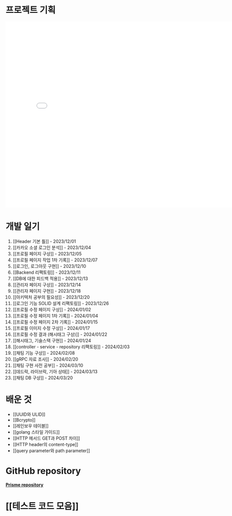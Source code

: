 # 프로젝트 기획

<embed src="/assets/프리즘A4.pdf" width="800px" height="600px" type="application/pdf">

# 개발 일기
1. [[Header 기본 틀]] - 2023/12/01
2. [[카카오 소셜 로그인 분석]] - 2023/12/04
3. [[프로필 페이지 구상]] - 2023/12/05
4. [[프로필 페이지 작업 1차 기록]] - 2023/12/07
5. [[로그인, 로그아웃 구현]] - 2023/12/10
6. [[Backend 리팩토링]] - 2023/12/11
7. [[DB에 대한 피드백 적용]] - 2023/12/13
8. [[관리자 페이지 구상]] - 2023/12/14
9. [[관리자 페이지 구현]] - 2023/12/18
10. [[아키텍처 공부의 필요성]] - 2023/12/20
11. [[로그인 기능 SOLID 설계 리팩토링]] - 2023/12/26
12. [[프로필 수정 페이지 구상]] - 2024/01/02
13. [[프로필 수정 페이지 1차 기록]] - 2024/01/04
14. [[프로필 수정 페이지 2차 기록]] - 2024/01/15
15. [[프로필 이미지 수정 구상]] - 2024/01/17
16. [[프로필 수정 결과 (해시태그 구상)]] - 2024/01/22
17. [[해시태그, 기술스택 구현]] - 2024/01/24
18. [[controller - service - repository 리팩토링]] - 2024/02/03
19. [[채팅 기능 구상]] - 2024/02/08
20. [[gRPC 자료 조사]] - 2024/02/20
21. [[채팅 구현 사전 공부]] - 2024/03/10
22. [[데드락, 라이브락, 기아 상태]] - 2024/03/13
23. [[채팅 DB 구상]] - 2024/03/20


# 배운 것
- [[UUID와 ULID]]   
- [[Bcrypto]]   
- [[레인보우 테이블]]   
- [[golang 스타일 가이드]]
- [[HTTP 메서드 GET과 POST 차이]]
- [[HTTP header의 content-type]]
- [[query parameter와 path parameter]]

# GitHub repository
<span style="font-weight: bold"><a href="https://github.com/rainbow96bear/Prism">Prisme repository</a></span>

# [[테스트 코드 모음]]

